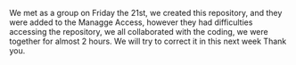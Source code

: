 We met as a group on Friday the 21st, we created this repository, and they were added 
to the Managge Access, however they had difficulties accessing the repository, 
we all collaborated with the coding, we were together for almost 2 hours.
 We will try to correct it in this next week
 Thank you.